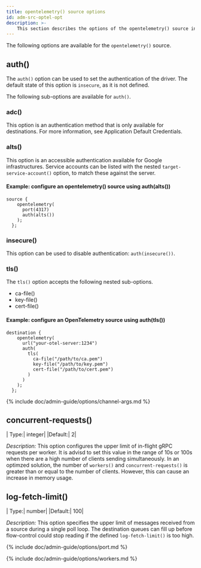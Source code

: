 ```yaml
---
title: opentelemetry() source options
id: adm-src-optel-opt
description: >-
	This section describes the options of the opentelemetry() source in {{ site.product.short_name }}.
---
```


The following options are available for the `opentelemetry()` source.

## auth()

The `auth()` option can be used to set the authentication of the driver. The default state of this option is `insecure`, as it is not defined.

The following sub-options are available for `auth()`.

### adc()

This option is an authentication method that is only available for destinations. For more information, see Application Default Credentials.

### alts()

This option is an accessible authentication available for Google infrastructures. Service accounts can be listed with the nested `target-service-account()` option, to match these against the server.

#### Example: configure an opentelemetry() source using auth(alts())

```config
source {
    opentelemetry(
      port(4317)
      auth(alts())
    );
  };

```

### insecure()

This option can be used to disable authentication: `auth(insecure())`.

### tls()

The `tls()` option accepts the following nested sub-options.
* ca-file()
* key-file()
* cert-file()

#### Example: configure an OpenTelemetry source using auth(tls())

```config
destination {
    opentelemetry(
      url("your-otel-server:1234")
      auth(
        tls(
          ca-file("/path/to/ca.pem")
          key-file("/path/to/key.pem")
          cert-file("/path/to/cert.pem")
        )
      )
    );
  };

```

{% include doc/admin-guide/options/channel-args.md %}

## concurrent-requests()

|   Type:|       integer|
|Default:|             2|

*Description:* This option configures the upper limit of in-flight gRPC requests per worker. It is advisd to set this value in the range of 10s or 100s when there are a high number of clients sending simultaneously. In an optimzed solution, the number of `workers()` and `concurrent-requests()` is greater than or equal to the number of clients. However, this can cause an increase in memory usage.

## log-fetch-limit()

|   Type:|       number|
|Default:|          100|

*Description:* This option specifies the upper limit of messages received from a source during a single poll loop. The destination queues can fill up before flow-control could stop reading if the defined `log-fetch-limit()` is too high.

{% include doc/admin-guide/options/port.md %}

{% include doc/admin-guide/options/workers.md %}
